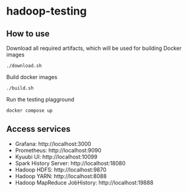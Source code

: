 # hadoop-testing


## How to use

Download all required artifacts, which will be used for building Docker images
```
./download.sh
```

Build docker images
```
./build.sh
```

Run the testing plagground
```
docker compose up
```

## Access services

- Grafana: http://localhost:3000
- Prometheus: http://localhost:9090
- Kyuubi UI: http://localhost:10099
- Spark History Server: http://localhost:18080
- Hadoop HDFS: http://localhost:9870
- Hadoop YARN: http://localhost:8088
- Hadoop MapReduce JobHistory: http://localhost:19888
